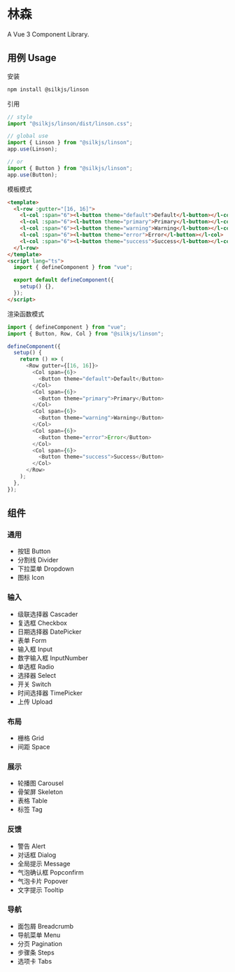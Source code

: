 # 林森

A Vue 3 Component Library.

## 用例 Usage

安装

```bash
npm install @silkjs/linson
```

引用

```typescript
// style
import "@silkjs/linson/dist/linson.css";

// global use
import { Linson } from "@silkjs/linson";
app.use(Linson);

// or
import { Button } from "@silkjs/linson";
app.use(Button);
```

模板模式

```html
<template>
  <l-row :gutter="[16, 16]">
    <l-col :span="6"><l-button theme="default">Default</l-button></l-col>
    <l-col :span="6"><l-button theme="primary">Primary</l-button></l-col>
    <l-col :span="6"><l-button theme="warning">Warning</l-button></l-col>
    <l-col :span="6"><l-button theme="error">Error</l-button></l-col>
    <l-col :span="6"><l-button theme="success">Success</l-button></l-col>
  </l-row>
</template>
<script lang="ts">
  import { defineComponent } from "vue";

  export default defineComponent({
    setup() {},
  });
</script>
```

渲染函数模式

```typescript
import { defineComponent } from "vue";
import { Button, Row, Col } from "@silkjs/linson";

defineComponent({
  setup() {
    return () => (
      <Row gutter={[16, 16]}>
        <Col span={6}>
          <Button theme="default">Default</Button>
        </Col>
        <Col span={6}>
          <Button theme="primary">Primary</Button>
        </Col>
        <Col span={6}>
          <Button theme="warning">Warning</Button>
        </Col>
        <Col span={6}>
          <Button theme="error">Error</Button>
        </Col>
        <Col span={6}>
          <Button theme="success">Success</Button>
        </Col>
      </Row>
    );
  },
});
```

## 组件

### 通用

- 按钮 Button
- 分割线 Divider
- 下拉菜单 Dropdown
- 图标 Icon

### 输入

- 级联选择器 Cascader
- 复选框 Checkbox
- 日期选择器 DatePicker
- 表单 Form
- 输入框 Input
- 数字输入框 InputNumber
- 单选框 Radio
- 选择器 Select
- 开关 Switch
- 时间选择器 TimePicker
- 上传 Upload

### 布局

- 栅格 Grid
- 间距 Space

### 展示

- 轮播图 Carousel
- 骨架屏 Skeleton
- 表格 Table
- 标签 Tag

### 反馈

- 警告 Alert
- 对话框 Dialog
- 全局提示 Message
- 气泡确认框 Popconfirm
- 气泡卡片 Popover
- 文字提示 Tooltip

### 导航

- 面包屑 Breadcrumb
- 导航菜单 Menu
- 分页 Pagination
- 步骤条 Steps
- 选项卡 Tabs
